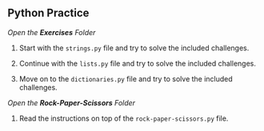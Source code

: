 ## Python Practice

_Open the **Exercises** Folder_

1. Start with the `strings.py` file and try to solve the included challenges.

2. Continue with the `lists.py` file and try to solve the included challenges.

3. Move on to the `dictionaries.py` file and try to solve the included challenges.

_Open the **Rock-Paper-Scissors** Folder_

1. Read the instructions on top of the `rock-paper-scissors.py` file.
